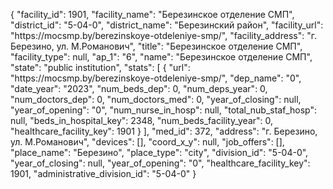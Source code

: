 {
    "facility_id": 1901,
    "facility_name": "Березинское отделение СМП",
    "district_id": "5-04-0",
    "district_name": "Березинский район",
    "facility_url": "https:\/\/mocsmp.by\/berezinskoye-otdeleniye-smp\/",
    "facility_address": "г. Березино, ул. М.Романович",
    "title": "Березинское отделение СМП",
    "facility_type": null,
    "ap_1": "6",
    "name": "Березинское отделение СМП",
    "state": "public institution",
    "stats": [
        {
            "url": "https:\/\/mocsmp.by\/berezinskoye-otdeleniye-smp\/",
            "dep_name": "0",
            "date_year": "2023",
            "num_beds_dep": 0,
            "num_deps_year": 0,
            "num_doctors_dep": 0,
            "num_doctors_med": 0,
            "year_of_closing": null,
            "year_of_opening": "0",
            "num_nurse_in_hosp": null,
            "total_nub_staf_hosp": null,
            "beds_in_hospital_key": 2348,
            "num_beds_facility_year": 0,
            "healthcare_facility_key": 1901
        }
    ],
    "med_id": 372,
    "address": "г. Березино, ул. М.Романович",
    "devices": [],
    "coord_x_y": null,
    "job_offers": [],
    "place_name": "Березино",
    "place_type": "city",
    "division_id": "5-04-0",
    "year_of_closing": null,
    "year_of_opening": "0",
    "healthcare_facility_key": 1901,
    "administrative_division_id": "5-04-0"
}